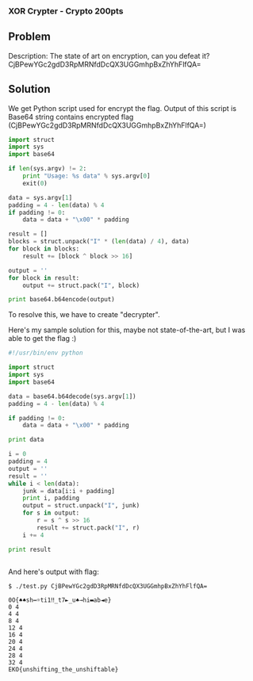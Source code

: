 ### XOR Crypter - Crypto 200pts

## Problem


Description: The state of art on encryption, can you defeat it?
CjBPewYGc2gdD3RpMRNfdDcQX3UGGmhpBxZhYhFlfQA=

## Solution

We get Python script used for encrypt the flag. Output of this script is Base64 string contains encrypted flag (CjBPewYGc2gdD3RpMRNfdDcQX3UGGmhpBxZhYhFlfQA=)

```python
import struct
import sys
import base64

if len(sys.argv) != 2:
    print "Usage: %s data" % sys.argv[0]
    exit(0)

data = sys.argv[1]
padding = 4 - len(data) % 4
if padding != 0:
    data = data + "\x00" * padding

result = []
blocks = struct.unpack("I" * (len(data) / 4), data)
for block in blocks:
    result += [block ^ block >> 16]

output = ''
for block in result:
    output += struct.pack("I", block)

print base64.b64encode(output)
```

To resolve this, we have to create "decrypter".

Here's my sample solution for this, maybe not state-of-the-art, but I was able to get the flag :)


```python
#!/usr/bin/env python

import struct
import sys
import base64

data = base64.b64decode(sys.argv[1])
padding = 4 - len(data) % 4

if padding != 0:
    data = data + "\x00" * padding

print data

i = 0
padding = 4
output = ''
result = ''
while i < len(data):
    junk = data[i:i + padding]
    print i, padding
    output = struct.unpack("I", junk)
    for s in output:
        r = s ^ s >> 16
        result += struct.pack("I", r)
    i += 4

print result
 
```


And here's output with flag:

```
$ ./test.py CjBPewYGc2gdD3RpMRNfdDcQX3UGGmhpBxZhYhFlfQA=
 
0O{♠♠sh↔☼ti1‼_t7►_u♠→hi▬ab◄e}
0 4
4 4
8 4
12 4
16 4
20 4
24 4
28 4
32 4
EKO{unshifting_the_unshiftable}
```
